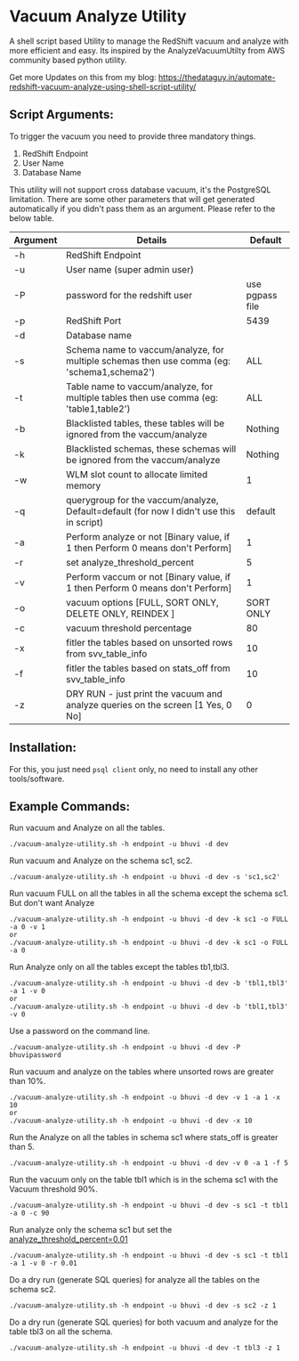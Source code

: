 # Vacuum Analyze Utility

A shell script based Utility to manage the RedShift vacuum and analyze with more efficient and easy. Its inspired by the AnalyzeVacuumUtilty from AWS community based python utility.

Get more Updates on this from my blog: https://thedataguy.in/automate-redshift-vacuum-analyze-using-shell-script-utility/

## Script Arguments:

To trigger the vacuum you need to provide three mandatory things. 

1. RedShift Endpoint
2. User Name
3. Database Name

This utility will not support cross database vacuum, it's the PostgreSQL limitation. 
There are some other parameters that will get generated automatically if you didn't pass them as an argument. Please refer to the below table.

| Argument | Details                                                                                    | Default         |
|----------|--------------------------------------------------------------------------------------------|-----------------|
| -h       | RedShift Endpoint                                                                          |                 |
| -u       | User name (super admin user)                                                               |                 |
| -P       | password for the redshift user                                                             | use pgpass file |
| -p       | RedShift Port                                                                              | 5439            |
| -d       | Database name                                                                              |                 |
| -s       | Schema name to vaccum/analyze, for multiple schemas then use comma (eg: 'schema1,schema2') | ALL             |
| -t       | Table name to vaccum/analyze, for multiple tables then use comma (eg: 'table1,table2')     | ALL             |
| -b       | Blacklisted tables, these tables will be ignored from the vaccum/analyze                   | Nothing         |
| -k       | Blacklisted schemas, these schemas will be ignored from the vaccum/analyze                 | Nothing         |
| -w       | WLM slot count to allocate limited memory                                                  | 1               |
| -q       | querygroup for the vaccum/analyze, Default=default (for now I didn't use this in script)   | default         |
| -a       | Perform analyze or not [Binary value, if 1 then Perform 0 means don't Perform]             | 1               |
| -r       | set analyze_threshold_percent                                                              | 5               |
| -v       | Perform vaccum or not [Binary value, if 1 then Perform 0 means don't Perform]              | 1               |
| -o       | vacuum options [FULL, SORT ONLY, DELETE ONLY, REINDEX ]                                    | SORT ONLY       |
| -c       | vacuum threshold percentage                                                                | 80              |
| -x       | fitler the tables based on unsorted rows from svv_table_info                               | 10              |
| -f       | fitler the tables based on stats_off from svv_table_info                                   | 10              |
| -z       | DRY RUN - just print the vacuum and analyze queries on the screen [1 Yes, 0 No]            | 0               |

## Installation:

For this, you just need `psql client` only, no need to install any other tools/software.

## Example Commands:

Run vacuum and Analyze on all the tables.
```
./vacuum-analyze-utility.sh -h endpoint -u bhuvi -d dev 
```
Run vacuum and Analyze on the schema sc1, sc2.
```
./vacuum-analyze-utility.sh -h endpoint -u bhuvi -d dev -s 'sc1,sc2'
```
Run vacuum FULL on all the tables in all the schema except the schema sc1. But don't want Analyze
```
./vacuum-analyze-utility.sh -h endpoint -u bhuvi -d dev -k sc1 -o FULL -a 0 -v 1
or
./vacuum-analyze-utility.sh -h endpoint -u bhuvi -d dev -k sc1 -o FULL -a 0
```
Run Analyze only on all the tables except the tables tb1,tbl3.
```
./vacuum-analyze-utility.sh -h endpoint -u bhuvi -d dev -b 'tbl1,tbl3' -a 1 -v 0
or 
./vacuum-analyze-utility.sh -h endpoint -u bhuvi -d dev -b 'tbl1,tbl3' -v 0
```
Use a password on the command line.
```
./vacuum-analyze-utility.sh -h endpoint -u bhuvi -d dev -P bhuvipassword
```
Run vacuum and analyze on the tables where unsorted rows are greater than 10%.
```
./vacuum-analyze-utility.sh -h endpoint -u bhuvi -d dev -v 1 -a 1 -x 10
or
./vacuum-analyze-utility.sh -h endpoint -u bhuvi -d dev -x 10
```
Run the Analyze on all the tables in schema sc1 where stats_off is greater than 5.
```
./vacuum-analyze-utility.sh -h endpoint -u bhuvi -d dev -v 0 -a 1 -f 5
```
Run the vacuum only on the table tbl1 which is in the schema sc1 with the Vacuum threshold 90%.
```
./vacuum-analyze-utility.sh -h endpoint -u bhuvi -d dev -s sc1 -t tbl1 -a 0 -c 90
```
Run analyze only the schema sc1 but set the [analyze_threshold_percent=0.01](https://docs.aws.amazon.com/redshift/latest/dg/r_analyze_threshold_percent.html)
```
./vacuum-analyze-utility.sh -h endpoint -u bhuvi -d dev -s sc1 -t tbl1 -a 1 -v 0 -r 0.01
```
Do a dry run (generate SQL queries) for analyze all the tables on the schema sc2.
```
./vacuum-analyze-utility.sh -h endpoint -u bhuvi -d dev -s sc2 -z 1
```
Do a dry run (generate SQL queries) for both vacuum and analyze for the table tbl3 on all the schema. 
```
./vacuum-analyze-utility.sh -h endpoint -u bhuvi -d dev -t tbl3 -z 1
```